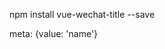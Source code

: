 <!-- 依赖说明 -->



<!-- vue-wechat-title安装 -->
npm install vue-wechat-title --save

<!-- 参数配置 -->
meta: {value: 'name'}

<!-- 自定义title -->
<router-view v-wechat-title='$route.meta.title'></router-view>

<!-- 自定义ico -->
<div v-wechat-title="$route.meta.title" img-set="/static/logo.png"></div>